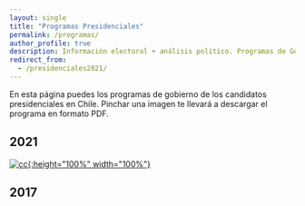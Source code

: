 ```yaml
---
layout: single
title: "Programas Presidenciales"
permalink: /programas/
author_profile: true
description: Información electoral + análisis político. Programas de Gobierno.
redirect_from:
  - /presidenciales2021/
---
```


En esta página puedes los programas de gobierno de los candidatos presidenciales en Chile. Pinchar una imagen te llevará a descargar el programa en formato PDF.

## 2021

[![cc](/images/programa/2021_Artes.png){:height="100%" width="100%"}](https://github.com/tresquintos/programas/raw/main/2021%20-%20Artes%20(20211101).pdf)


## 2017
